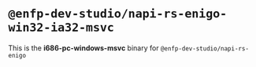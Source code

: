 # `@enfp-dev-studio/napi-rs-enigo-win32-ia32-msvc`

This is the **i686-pc-windows-msvc** binary for `@enfp-dev-studio/napi-rs-enigo`
